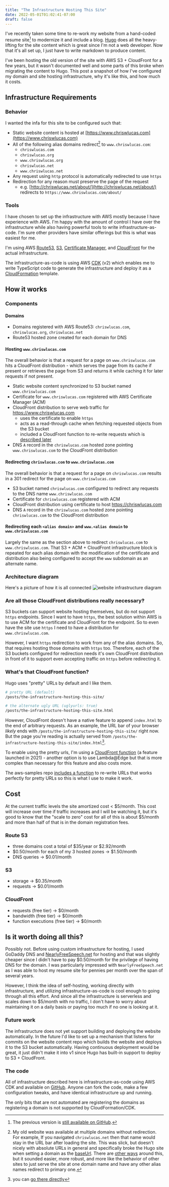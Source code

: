 ```yaml
---
title: "The Infrastructure Hosting This Site"
date: 2022-05-01T01:02:41-07:00
draft: false
---
```

<!--summary-->

I've recently taken some time to re-work my website from a hand-coded resume site[^1] to modernize it and include a blog. [Hugo](https://gohugo.io/) does all the heavy-lifting for the site content which is great since I'm not a web developer. Now that it's all set up, I just have to write markdown to produce content.

I've been hosting the old version of the site with AWS S3 + CloudFront for a few years, but it wasn't documented well and some parts of this broke when migrating the content to Hugo. This post a snapshot of how I've configured my domain and site hosting infrastructure, why it's like this, and how much it costs.

<!--more-->

## Infrastructure Requirements
### Behavior
I wanted the infa for this site to be configured such that:
* Static website content is hosted at [https://www.chriswlucas.com](https://www.chriswlucas.com)
* All of the following alias domains redirect[^2] to `www.chriswlucas.com`:
    * `chriswlucas.com`
    * `chriswlucas.org`
    * `www.chriswlucas.org`
    * `chriswlucas.net`
    * `www.chriswlucas.net`
* Any request using `http` protocol is automatically redirected to use `https`
* Redirection for any reason must preserve the page of the request
    * e.g. [http://chriswlucas.net/about/](http://chriswlucas.net/about/) redirects to `https://www.chriswlucas.com/about/`

### Tools
I have chosen to set up the infrastructure with AWS mostly because I have experience with AWS. I'm happy with the amount of control I have over the infrastructure while also having powerful tools to write infrastructure-as-code. I'm sure other providers have similar offerings but this is what was easiest for me.

I'm using AWS [Route53](https://aws.amazon.com/route53/), [S3](https://aws.amazon.com/s3/), [Certificate Manager](https://aws.amazon.com/certificate-manager/), and [CloudFront](https://aws.amazon.com/cloudfront/) for the actual infrastructure.

The infrastructure-as-code is using AWS [CDK](https://aws.amazon.com/cdk/) (v2) which enables me to write TypeScript code to generate the infrastructure and deploy it as a [CloudFormation](https://aws.amazon.com/cloudformation/) template.

## How it works

### Components

#### Domains
* Domains registered with AWS Route53: `chriswlucas.com`, `chriswlucas.org`, `chriswlucas.net`
* Route53 hosted zone created for each domain for DNS

#### Hosting `www.chriswlucas.com`
The overall behavior is that a request for a page on `www.chriswlucas.com` hits a CloudFront distribution - which serves the page from its cache if present or retrieves the page from S3 and returns it while caching it for later requests if not present.

* Static website content synchronized to S3 bucket named `www.chriswlucas.com`
* Certificate for `www.chriswlucas.com` registered with AWS Certificate Manager (ACM)
* CloudFront distribution to serve web traffic for https://www.chriswlucas.com
    * uses the certificate to enable `https`
    * acts as a read-through cache when fetching requested objects from the S3 bucket
    * included a CloudFront function to re-write requests which is [described later](#are-all-those-cloudfront-distributions-really-necessary)
* DNS `A` record in the `chriswlucas.com` hosted zone pointing `www.chriswlucas.com` to the CloudFront distribution

#### Redirecting `chriswlucas.com` to `www.chriswlucas.com`
The overall behavior is that a request for a page on `chriswlucas.com` results in a 301 redirect for the page on `www.chriswlucas.com`

* S3 bucket named `chriswlucas.com` configured to redirect any requests to the DNS name `www.chriswlucas.com`
* Certificate for `chriswlucas.com` registered with ACM
* CloudFront distribution using certificate to host https://chriswlucas.com
* DNS `A` record in the `chriswlucas.com` hosted zone pointing `chriswlucas.com` to the CloudFront distribution

#### Redirecting each `<alias domain>` and `www.<alias domain` to `www.chriswlucas.com`
Largely the same as the section above to redirect `chriswlucas.com` to `www.chriswlucas.com`. That S3 + ACM + CloudFront infrastructure block is repeated for each alias domain with the modification of the certificate and distribution also being configured to accept the `www` subdomain as an alternate name.

### Architecture diagram
Here's a picture of how it is all connected
![website infrastructure diagram](website-infrastructure-snapshot.png)


### Are all those CloudFront distributions really necessary‽
S3 buckets can support website hosting themselves, but do not support `https` endpoints. Since I want to have `https`, the best solution within AWS is to use ACM for the certificate and CloudFront for the endpoint. So to even have the site use `https` I need to have a distribution for `www.chriswlucas.com`.

However, I want `https` redirection to work from any of the alias domains. So, that requires hosting those domains with `https` too. Therefore, each of the S3 buckets configured for redirection needs it's own CloudFront distribution in front of it to support even accepting traffic on `https` before redirecting it.


### What's that CloudFront function?
Hugo uses "pretty" URLs by default and I like them.
``` bash
# pretty URL (default)
/posts/the-infrastructure-hosting-this-site/

# the alternate ugly URL (uglyurls: true)
/posts/the-infrastructure-hosting-this-site.html
```

However, CloudFront doesn't have a native feature to append `index.html` to the end of arbitrary requests. As an example, the URL bar of your browser *likely* ends with `/posts/the-infrastructure-hosting-this-site/` right now. But the page you're reading is actually served from `/posts/the-infrastructure-hosting-this-site/index.html`[^3].

To enable using the pretty urls, I'm using a [CloudFront function](https://aws.amazon.com/blogs/aws/introducing-cloudfront-functions-run-your-code-at-the-edge-with-low-latency-at-any-scale/) (a feature launched in 2021) - another option is to use Lambda@Edge but that is more complex than necessary for this feature and also costs more.

The aws-samples repo [includes a function](https://github.com/aws-samples/amazon-cloudfront-functions/blob/main/url-rewrite-single-page-apps/index.js) to re-write URLs that works perfectly for pretty URLs so this is what I use to make it work.

## Cost
At the current traffic levels the site amortized cost < $5/month. This cost will increase over time if traffic increases and I will be watching it, but it's good to know that the "scale to zero" cost for all of this is about $5/month and more than half of that is in the domain registration fees.

### Route 53
* three domains cost a total of $35/year or $2.92/month
* $0.50/month for each of my 3 hosted zones -> $1.50/month
* DNS queries -> $0.01/month

### S3
* storage -> $0.35/month
* requests -> $0.01/month

### CloudFront
* requests (free tier) -> $0/month
* bandwidth (free tier) -> $0/month
* function executions (free tier) -> $0/month

## Is it worth doing all this?

Possibly not. Before using custom infrastructure for hosting, I used GoDaddy DNS and [NearlyFreeSpeech.net](https://www.nearlyfreespeech.net/) for hosting and that was slightly cheaper since I didn't have to pay $0.50/month for the privilege of having DNS for the domain. I was particularly impressed with `NearlyFreeSpeech.net` as I was able to host my resume site for pennies per month over the span of several years.

However, I think the idea of self-hosting, working directly with infrastructure, and utilizing infrastructure-as-code is cool enough to going through all this effort. And since all the infrastructure is serverless and scales down to $5/month with no traffic, I don't have to worry about maintaining it on a daily basis or paying too much if no one is looking at it.

### Future work
The infrastructure does not yet support building and deploying the website automatically. In the future I'd like to set up a mechanism that listens for commits on the website content repo which builds the website and deploys it to the S3 bucket automatically. Having continuous deployment would be great, it just didn't make it into v1 since Hugo has built-in support to deploy to S3 + CloudFront.

### The code
All of infrastructure described here is infrastructure-as-code using AWS CDK and available on [GitHub](https://github.com/cwlucas41/personal-website-cdk). Anyone can fork the code, make a few configuration tweaks, and have identical infrastructure up and running.

The only bits that are not automated are registering the domains as registering a domain is not supported by CloudFormation/CDK.

<!--footnotes-->

[^1]: The previous version is [still available on GitHub](https://github.com/cwlucas41/personal-website-content/tree/07bf05df240814929236deb262dc7bf9893294a2).

[^2]: My old website was available at multiple domains without redirection. For example, If you navigated `chriswlucas.net` then that name would stay in the URL bar after loading the site. This was slick, but doesn't nicely with absolute URLs in general and specifically broke the Hugo site when setting a domain as the [baseUrl](https://gohugo.io/getting-started/configuration/#baseurl). There are [other ways](https://discourse.gohugo.io/t/can-hugo-generate-one-site-for-multiple-domains/6328) around this, but it sounded easier, more robust, and more like the behavior of other sites to just serve the site at one domain name and have any other alias names redirect to primary one.

[^3]: you can [go there directly](https://chriswlucas.com/posts/the-infrastructure-hosting-this-site/index.html)
